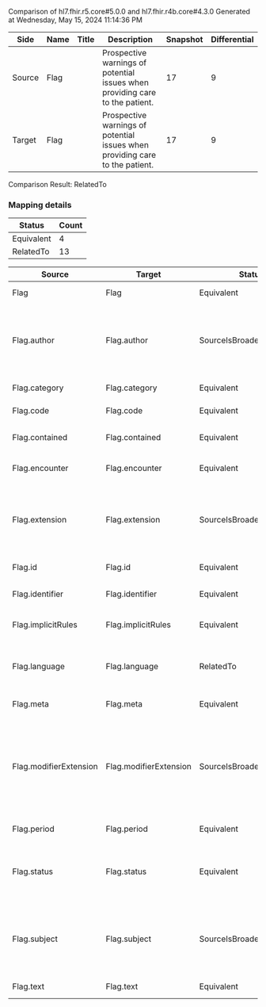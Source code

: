 Comparison of hl7.fhir.r5.core#5.0.0 and hl7.fhir.r4b.core#4.3.0
Generated at Wednesday, May 15, 2024 11:14:36 PM

| Side | Name | Title | Description | Snapshot | Differential |
| --- | --- | --- | --- | --- | --- |
| Source | Flag |  | Prospective warnings of potential issues when providing care to the patient. | 17 | 9 |
| Target | Flag |  | Prospective warnings of potential issues when providing care to the patient. | 17 | 9 |


Comparison Result: RelatedTo


### Mapping details

| Status | Count |
| ------ | ----- |
Equivalent | 4 |
RelatedTo | 13 |


| Source | Target | Status | Message |
| ------ | ------ | ------ | ------- |
| Flag | Flag | Equivalent | R5 `Flag` maps as Equivalent to R4B `Flag` |
| Flag.author | Flag.author | SourceIsBroaderThanTarget | R5 `Flag.author` maps as SourceIsBroaderThanTarget to R4B `Flag.author` - author has change due to type change: R5 `author` `Reference` maps as SourceIsBroaderThanTarget for R4B `author` |
| Flag.category | Flag.category | Equivalent | R5 `Flag.category` maps as Equivalent to R4B `Flag.category` |
| Flag.code | Flag.code | Equivalent | R5 `Flag.code` maps as Equivalent to R4B `Flag.code` |
| Flag.contained | Flag.contained | Equivalent | R5 `Flag.contained` maps as Equivalent to R4B `Flag.contained` |
| Flag.encounter | Flag.encounter | Equivalent | R5 `Flag.encounter` maps as Equivalent to R4B `Flag.encounter` |
| Flag.extension | Flag.extension | SourceIsBroaderThanTarget | R5 `Flag.extension` maps as SourceIsBroaderThanTarget to R4B `Flag.extension` - extension has change due to type change: R5 `extension` `Extension` maps as SourceIsBroaderThanTarget for R4B `extension` |
| Flag.id | Flag.id | Equivalent | R5 `Flag.id` maps as Equivalent to R4B `Flag.id` |
| Flag.identifier | Flag.identifier | Equivalent | R5 `Flag.identifier` maps as Equivalent to R4B `Flag.identifier` |
| Flag.implicitRules | Flag.implicitRules | Equivalent | R5 `Flag.implicitRules` maps as Equivalent to R4B `Flag.implicitRules` |
| Flag.language | Flag.language | RelatedTo | R5 `Flag.language` maps as RelatedTo to R4B `Flag.language` - language changed the binding strength from Required to Preferred |
| Flag.meta | Flag.meta | Equivalent | R5 `Flag.meta` maps as Equivalent to R4B `Flag.meta` |
| Flag.modifierExtension | Flag.modifierExtension | SourceIsBroaderThanTarget | R5 `Flag.modifierExtension` maps as SourceIsBroaderThanTarget to R4B `Flag.modifierExtension` - modifierExtension has change due to type change: R5 `modifierExtension` `Extension` maps as SourceIsBroaderThanTarget for R4B `modifierExtension` |
| Flag.period | Flag.period | Equivalent | R5 `Flag.period` maps as Equivalent to R4B `Flag.period` |
| Flag.status | Flag.status | Equivalent | R5 `Flag.status` maps as Equivalent to R4B `Flag.status` - status has compatible required binding for code type: http://hl7.org/fhir/ValueSet/flag-status|5.0.0 and http://hl7.org/fhir/ValueSet/flag-status|4.3.0 (Equivalent) |
| Flag.subject | Flag.subject | SourceIsBroaderThanTarget | R5 `Flag.subject` maps as SourceIsBroaderThanTarget to R4B `Flag.subject` - subject has change due to type change: R5 `subject` `Reference` maps as SourceIsBroaderThanTarget for R4B `subject` |
| Flag.text | Flag.text | Equivalent | R5 `Flag.text` maps as Equivalent to R4B `Flag.text` |

